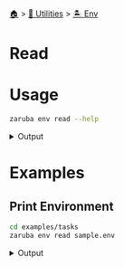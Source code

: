 <!--startTocHeader-->
[🏠](../../README.md) > [🔧 Utilities](../README.md) > [🏝️ Env](README.md)
# Read
<!--endTocHeader-->

# Usage

<!--startCode-->
```bash
zaruba env read --help
```
 
<details>
<summary>Output</summary>
 
```````
Read envmap from file

Usage:
  zaruba env read <fileName> [prefix] [flags]

Flags:
  -h, --help   help for read
```````
</details>
<!--endCode-->

# Examples

## Print Environment

<!--startCode-->
```bash
cd examples/tasks
zaruba env read sample.env
```
 
<details>
<summary>Output</summary>
 
```````
{"GREETINGS":"Hola"}
```````
</details>
<!--endCode-->

<!--startTocSubTopic-->
<!--endTocSubTopic-->